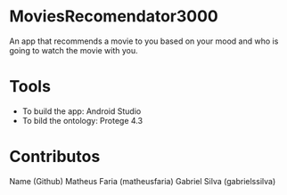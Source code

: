 MoviesRecomendator3000
======================

An app that recommends a movie to you based on your mood and who is going to watch the movie with you.


Tools
=====


- To build the app: Android Studio
- To bild the ontology: Protege 4.3


Contributos
===========


Name (Github)
Matheus Faria (matheusfaria)
Gabriel Silva (gabrielssilva)


